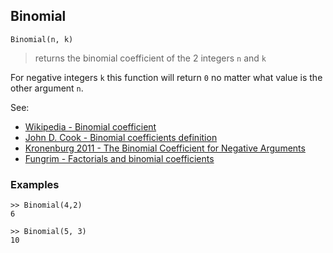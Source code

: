 ## Binomial

```
Binomial(n, k)
```

> returns the binomial coefficient of the 2 integers `n` and `k`

For negative integers `k` this function will return `0` no matter what value is the other argument `n`.

See:  
* [Wikipedia - Binomial coefficient](http://en.wikipedia.org/wiki/Binomial_coefficient)
* [John D. Cook - Binomial coefficients definition](https://www.johndcook.com/blog/binomial_coefficients/)
* [Kronenburg 2011 - The Binomial Coefficient for Negative Arguments](https://arxiv.org/pdf/1105.3689.pdf)
* [Fungrim - Factorials and binomial coefficients](http://fungrim.org/topic/Factorials_and_binomial_coefficients/)

### Examples

``` 
>> Binomial(4,2)
6
 
>> Binomial(5, 3)   
10   
```